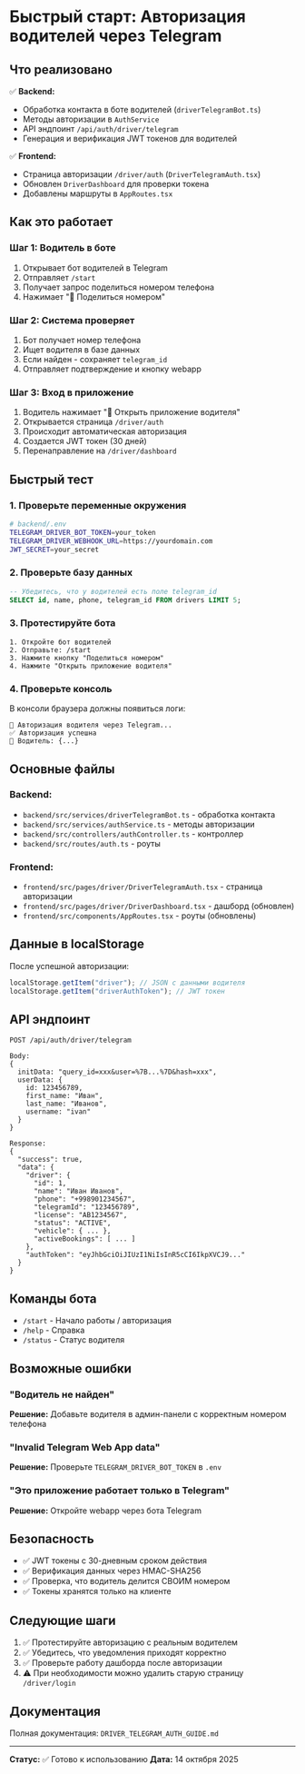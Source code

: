 # Быстрый старт: Авторизация водителей через Telegram

## Что реализовано

✅ **Backend:**

- Обработка контакта в боте водителей (`driverTelegramBot.ts`)
- Методы авторизации в `AuthService`
- API эндпоинт `/api/auth/driver/telegram`
- Генерация и верификация JWT токенов для водителей

✅ **Frontend:**

- Страница авторизации `/driver/auth` (`DriverTelegramAuth.tsx`)
- Обновлен `DriverDashboard` для проверки токена
- Добавлены маршруты в `AppRoutes.tsx`

## Как это работает

### Шаг 1: Водитель в боте

1. Открывает бот водителей в Telegram
2. Отправляет `/start`
3. Получает запрос поделиться номером телефона
4. Нажимает "📱 Поделиться номером"

### Шаг 2: Система проверяет

1. Бот получает номер телефона
2. Ищет водителя в базе данных
3. Если найден - сохраняет `telegram_id`
4. Отправляет подтверждение и кнопку webapp

### Шаг 3: Вход в приложение

1. Водитель нажимает "🚗 Открыть приложение водителя"
2. Открывается страница `/driver/auth`
3. Происходит автоматическая авторизация
4. Создается JWT токен (30 дней)
5. Перенаправление на `/driver/dashboard`

## Быстрый тест

### 1. Проверьте переменные окружения

```bash
# backend/.env
TELEGRAM_DRIVER_BOT_TOKEN=your_token
TELEGRAM_DRIVER_WEBHOOK_URL=https://yourdomain.com
JWT_SECRET=your_secret
```

### 2. Проверьте базу данных

```sql
-- Убедитесь, что у водителей есть поле telegram_id
SELECT id, name, phone, telegram_id FROM drivers LIMIT 5;
```

### 3. Протестируйте бота

```
1. Откройте бот водителей
2. Отправьте: /start
3. Нажмите кнопку "Поделиться номером"
4. Нажмите "Открыть приложение водителя"
```

### 4. Проверьте консоль

В консоли браузера должны появиться логи:

```
🔐 Авторизация водителя через Telegram...
✅ Авторизация успешна
👤 Водитель: {...}
```

## Основные файлы

### Backend:

- `backend/src/services/driverTelegramBot.ts` - обработка контакта
- `backend/src/services/authService.ts` - методы авторизации
- `backend/src/controllers/authController.ts` - контроллер
- `backend/src/routes/auth.ts` - роуты

### Frontend:

- `frontend/src/pages/driver/DriverTelegramAuth.tsx` - страница авторизации
- `frontend/src/pages/driver/DriverDashboard.tsx` - дашборд (обновлен)
- `frontend/src/components/AppRoutes.tsx` - роуты (обновлены)

## Данные в localStorage

После успешной авторизации:

```javascript
localStorage.getItem("driver"); // JSON с данными водителя
localStorage.getItem("driverAuthToken"); // JWT токен
```

## API эндпоинт

```
POST /api/auth/driver/telegram

Body:
{
  initData: "query_id=xxx&user=%7B...%7D&hash=xxx",
  userData: {
    id: 123456789,
    first_name: "Иван",
    last_name: "Иванов",
    username: "ivan"
  }
}

Response:
{
  "success": true,
  "data": {
    "driver": {
      "id": 1,
      "name": "Иван Иванов",
      "phone": "+998901234567",
      "telegramId": "123456789",
      "license": "AB1234567",
      "status": "ACTIVE",
      "vehicle": { ... },
      "activeBookings": [ ... ]
    },
    "authToken": "eyJhbGciOiJIUzI1NiIsInR5cCI6IkpXVCJ9..."
  }
}
```

## Команды бота

- `/start` - Начало работы / авторизация
- `/help` - Справка
- `/status` - Статус водителя

## Возможные ошибки

### "Водитель не найден"

**Решение:** Добавьте водителя в админ-панели с корректным номером телефона

### "Invalid Telegram Web App data"

**Решение:** Проверьте `TELEGRAM_DRIVER_BOT_TOKEN` в `.env`

### "Это приложение работает только в Telegram"

**Решение:** Откройте webapp через бота Telegram

## Безопасность

- ✅ JWT токены с 30-дневным сроком действия
- ✅ Верификация данных через HMAC-SHA256
- ✅ Проверка, что водитель делится СВОИМ номером
- ✅ Токены хранятся только на клиенте

## Следующие шаги

1. ✅ Протестируйте авторизацию с реальным водителем
2. ✅ Убедитесь, что уведомления приходят корректно
3. ✅ Проверьте работу дашборда после авторизации
4. ⚠️ При необходимости можно удалить старую страницу `/driver/login`

## Документация

Полная документация: `DRIVER_TELEGRAM_AUTH_GUIDE.md`

---

**Статус:** ✅ Готово к использованию
**Дата:** 14 октября 2025
